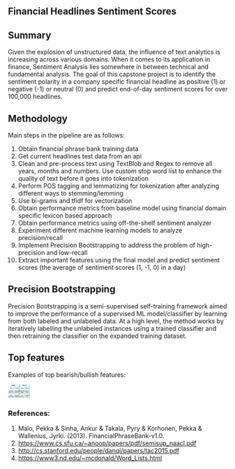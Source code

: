 ## Financial Headlines Sentiment Scores

## Summary
Given the explosion of unstructured data, the influence of text analytics is increasing across various domains. When it comes to its application in finance, Sentiment Analysis lies somewhere in between technical and fundamental analysis. The goal of this capstone project is to identify the sentiment polarity in a company specific financial headline as positive (1) or negative (-1) or neutral (0) and predict end-of-day sentiment scores for over 100,000 headlines.

## Methodology

Main steps in the pipeline are as follows:
1. Obtain financial phrase bank training data
2. Get current headlines test data from an api
3. Clean and pre-process text using TextBlob and Regex to remove all years, months and numbers. Use custom stop word list to enhance the quality of text before it goes into tokenization
4. Perform POS tagging and lemmatizing for tokenization after analyzing different ways to stemming/lemming
5. Use bi-grams and tfidf for vectorization
6. Obtain performance metrics from baseline model using financial domain specific lexicon based approach
7. Obtain performance metrics using off-the-shelf sentiment analyzer
8. Experiment different machine learning models to analyze precision/recall
9. Implement Precision Bootstrapping to address the problem of high- precision and low-recall
10. Extract important features using the final model and predict sentiment scores (the average of sentiment scores (1, -1, 0) in a day)

## Precision Bootstrapping

Precision Bootstrapping is a semi-supervised self-training framework aimed to improve the performance of a supervised ML model/classifier by learning from both labeled and unlabeled data. At a high level, the method works by iteratively labelling the unlabeled instances using a trained classifier and then retraining the classifier on the expanded training dataset.     

## Top features

Examples of top bearish/bullish features:

  <img src="Top_ftrs.png" style = "width: 50px; height: 30px;"/>

### References:

1. Malo, Pekka & Sinha, Ankur & Takala, Pyry & Korhonen, Pekka & Wallenius, Jyrki. (2013). FinancialPhraseBank-v1.0.
2. https://www.cs.sfu.ca/~anoop/papers/pdf/semisup_naacl.pdf
3. http://cs.stanford.edu/people/danqi/papers/tac2015.pdf
4. https://www3.nd.edu/~mcdonald/Word_Lists.html
